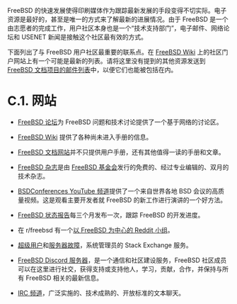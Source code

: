 FreeBSD 的快速发展使得印刷媒体作为跟踪最新发展的手段变得不切实际。电子资源是最好的，甚至是唯一的方式来了解最新的进展情况。由于 FreeBSD 是一个由志愿者的完成工作，用户社区本身也是一个“技术支持部门”，电子邮件、网络论坛和 USENET 新闻是接触这个社区最有效的方式。

下面列出了与 FreeBSD 用户社区最重要的联系点。在 [FreeBSD Wiki](https://wiki.freebsd.org/Community) 上的社区门户网站上有一个可能是最新的列表。请将这里没有提到的其他资源发送到 [FreeBSD 文档项目的邮件列表](https://lists.freebsd.org/subscription/freebsd-doc)中，以便它们也能被包括在内。

# C.1. 网站

- [FreeBSD 论坛](https://forums.freebsd.org/)为 FreeBSD 问题和技术讨论提供了一个基于网络的讨论区。

- [FreeBSD Wiki](https://wiki.freebsd.org/) 提供了各种尚未进入手册的信息。

- [FreeBSD 文档网站](https://docs.freebsd.org/)并不只提供用户手册，还有其他值得一读的手册和文章。

- [FreeBSD 杂志](https://freebsdfoundation.org/our-work/journal/browser-based-edition/)是由 [FreeBSD 基金会](https://freebsdfoundation.org/)发行的免费的、经过专业编辑的、双月的技术杂志。

- [BSDConferences YouTube 频道](http://www.youtube.com/bsdconferences)提供了一个来自世界各地 BSD 会议的高质量视频。这是观看主要开发者就 FreeBSD 的新工作进行演讲的一个好方法。

- [FreeBSD 状态报告](https://www.freebsd.org/status/)每三个月发布一次，跟踪 FreeBSD 的开发进度。

- 在 r/freebsd 有一个[以 FreeBSD 为中心的 Reddit 小组](https://www.reddit.com/r/freebsd/)。

- [超级用户](https://superuser.com/questions/tagged/freebsd)和[服务器故障](https://serverfault.com/questions/tagged/freebsd)，系统管理员的 Stack Exchange 服务。

- [FreeBSD Discord 服务器](https://wiki.freebsd.org/Discord)，是一个通信和社区建设服务，FreeBSD 社区成员可以在这里进行社交，获得支持或支持他人，学习，贡献，合作，并保持与所有 FreeBSD 相关的最新信息。

- [IRC 频道](https://wiki.freebsd.org/IRC/Channels)，广泛实施的、技术成熟的、开放标准的文本聊天。
